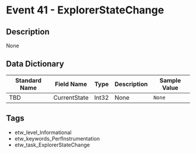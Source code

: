 # Event 41 - ExplorerStateChange

## Description
None

## Data Dictionary
|Standard Name|Field Name|Type|Description|Sample Value|
|---|---|---|---|---|
|TBD|CurrentState|Int32|None|`None`|

## Tags
* etw_level_Informational
* etw_keywords_PerfInstrumentation
* etw_task_ExplorerStateChange